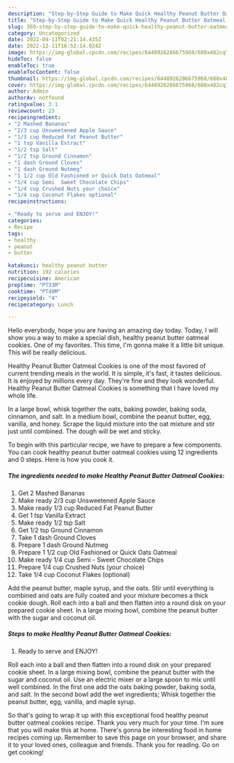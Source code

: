 ```yaml
---
description: "Step-by-Step Guide to Make Quick Healthy Peanut Butter Oatmeal Cookies"
title: "Step-by-Step Guide to Make Quick Healthy Peanut Butter Oatmeal Cookies"
slug: 369-step-by-step-guide-to-make-quick-healthy-peanut-butter-oatmeal-cookies
category: Uncategorized
date: 2022-04-11T02:21:14.435Z
date: 2022-12-11T16:52:14.024Z
image: https://img-global.cpcdn.com/recipes/6448926286675968/680x482cq70/healthy-peanut-butter-oatmeal-cookies-recipe-main-photo.jpg
hideToc: false
enableToc: true
enableTocContent: false
thumbnail: https://img-global.cpcdn.com/recipes/6448926286675968/680x482cq70/healthy-peanut-butter-oatmeal-cookies-recipe-main-photo.jpg
cover: https://img-global.cpcdn.com/recipes/6448926286675968/680x482cq70/healthy-peanut-butter-oatmeal-cookies-recipe-main-photo.jpg
author: Admin
authorAv: notfound
ratingvalue: 3.1
reviewcount: 23
recipeingredient:
- "2 Mashed Bananas"
- "2/3 cup Unsweetened Apple Sauce"
- "1/3 cup Reduced Fat Peanut Butter"
- "1 tsp Vanilla Extract"
- "1/2 tsp Salt"
- "1/2 tsp Ground Cinnamon"
- "1 dash Ground Cloves"
- "1 dash Ground Nutmeg"
- "1 1/2 cup Old Fashioned or Quick Oats Oatmeal"
- "1/4 cup Semi  Sweet Chocolate Chips"
- "1/4 cup Crushed Nuts your choice"
- "1/4 cup Coconut Flakes optional"
recipeinstructions:

- "Ready to serve and ENJOY!"
categories:
- Recipe
tags:
- healthy
- peanut
- butter

katakunci: healthy peanut butter 
nutrition: 192 calories
recipecuisine: American
preptime: "PT33M"
cooktime: "PT40M"
recipeyield: "4"
recipecategory: Lunch

---
```



Hello everybody, hope you are having an amazing day today. Today, I will show you a way to make a special dish, healthy peanut butter oatmeal cookies. One of my favorites. This time, I'm gonna make it a little bit unique. This will be really delicious.

Healthy Peanut Butter Oatmeal Cookies is one of the most favored of current trending meals in the world. It is simple, it's fast, it tastes delicious. It is enjoyed by millions every day. They're fine and they look wonderful. Healthy Peanut Butter Oatmeal Cookies is something that I have loved my whole life.

In a large bowl, whisk together the oats, baking powder, baking soda, cinnamon, and salt. In a medium bowl, combine the peanut butter, egg, vanilla, and honey. Scrape the liquid mixture into the oat mixture and stir just until combined. The dough will be wet and sticky.


To begin with this particular recipe, we have to prepare a few components. You can cook healthy peanut butter oatmeal cookies using 12 ingredients and 0 steps. Here is how you cook it.

<!--inarticleads1-->

##### The ingredients needed to make Healthy Peanut Butter Oatmeal Cookies:

1. Get 2 Mashed Bananas
1. Make ready 2/3 cup Unsweetened Apple Sauce
1. Make ready 1/3 cup Reduced Fat Peanut Butter
1. Get 1 tsp Vanilla Extract
1. Make ready 1/2 tsp Salt
1. Get 1/2 tsp Ground Cinnamon
1. Take 1 dash Ground Cloves
1. Prepare 1 dash Ground Nutmeg
1. Prepare 1 1/2 cup Old Fashioned or Quick Oats Oatmeal
1. Make ready 1/4 cup Semi - Sweet Chocolate Chips
1. Prepare 1/4 cup Crushed Nuts (your choice)
1. Take 1/4 cup Coconut Flakes (optional)


Add the peanut butter, maple syrup, and the oats. Stir until everything is combined and oats are fully coated and your mixture becomes a thick cookie dough. Roll each into a ball and then flatten into a round disk on your prepared cookie sheet. In a large mixing bowl, combine the peanut butter with the sugar and coconut oil. 

<!--inarticleads2-->

##### Steps to make Healthy Peanut Butter Oatmeal Cookies:


1. Ready to serve and ENJOY!

Roll each into a ball and then flatten into a round disk on your prepared cookie sheet. In a large mixing bowl, combine the peanut butter with the sugar and coconut oil. Use an electric mixer or a large spoon to mix until well combined. In the first one add the oats baking powder, baking soda, and salt. In the second bowl add the wet ingredients; Whisk together the peanut butter, egg, vanilla, and maple syrup. 

So that's going to wrap it up with this exceptional food healthy peanut butter oatmeal cookies recipe. Thank you very much for your time. I'm sure that you will make this at home. There's gonna be interesting food in home recipes coming up. Remember to save this page on your browser, and share it to your loved ones, colleague and friends. Thank you for reading. Go on get cooking!
